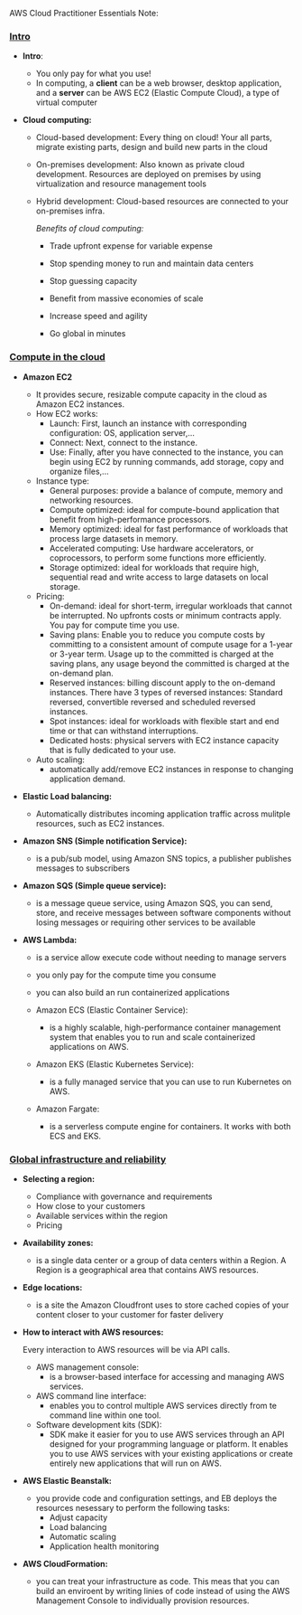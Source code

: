 AWS Cloud Practitioner Essentials Note:

### <u>Intro</u>

- **Intro**:
  - You only pay for what you use!
  - In computing, a **client** can be a web browser, desktop application, and a **server** can be AWS EC2 (Elastic Compute Cloud), a type of virtual computer

- **Cloud computing:**

  - Cloud-based development: Every thing on cloud! Your all parts, migrate existing parts, design and build new parts in the cloud

  - On-premises development:  Also known as private cloud development. Resources are deployed on premises by using virtualization and resource management tools

  - Hybrid development: Cloud-based resources are connected to your on-premises infra.

    *Benefits of cloud computing:*

    - Trade upfront expense for variable expense
    
    - Stop spending money to run and maintain data centers
    
    - Stop guessing capacity
    
    - Benefit from massive economies of scale
    
    - Increase speed and agility
    
    - Go global in minutes
    
### <u>Compute in the cloud</u>

- **Amazon EC2**

  - It provides secure, resizable compute capacity in the cloud as Amazon EC2 instances.
  - How EC2 works:
    - Launch: First, launch an instance with corresponding configuration: OS, application server,...
    - Connect: Next, connect to the instance.
    - Use: Finally, after you have connected to the instance, you can begin using EC2 by running commands, add storage, copy and organize files,...
  - Instance type:
    - General purposes: provide a balance of compute, memory and networking resources.
    - Compute optimized: ideal for compute-bound application that benefit from high-performance processors.
    - Memory optimized: ideal for fast performance of workloads that process large datasets in memory.
    - Accelerated computing: Use hardware accelerators, or coprocessors, to perform some functions more efficiently.
    - Storage optimized: ideal for workloads that require high, sequential read and write access to large datasets on local storage.
  - Pricing:
    - On-demand: ideal for short-term, irregular workloads that cannot be interrupted. No upfronts costs or minimum contracts apply. You pay for compute time you use.
    - Saving plans: Enable you to reduce you compute costs by committing to a consistent amount of compute usage for a 1-year or 3-year term. Usage up to the committed is charged at the saving plans, any usage beyond the committed is charged at the on-demand plan.
    - Reserved instances: billing discount apply to the on-demand instances. There have 3 types of reversed instances: Standard reversed, convertible reversed and scheduled reversed instances.
    - Spot instances: ideal for workloads with flexible start and end time or that can withstand interruptions.
    - Dedicated hosts: physical servers with EC2 instance capacity that is fully dedicated to your use.
  - Auto scaling:
    - automatically add/remove EC2 instances in response to changing application demand.
  
- **Elastic Load balancing:**
  
    - Automatically distributes incoming application traffic across mulitple resources, such as EC2 instances.
    
- **Amazon SNS (Simple notification Service):**
  
  - is a pub/sub model, using Amazon SNS topics, a publisher publishes messages to subscribers
  
- **Amazon SQS (Simple queue service):**
  
  - is a message queue service, using Amazon SQS, you can send, store, and receive messages between software components without losing messages or requiring other services to be available
  
- **AWS Lambda:**
  
  - is a service allow execute code without needing to manage servers
  - you only pay for the compute time you consume
  - you can also build an run containerized applications
  - Amazon ECS (Elastic Container Service):
    - is a highly scalable, high-performance container management system that enables you to run and scale containerized applications on AWS.
  - Amazon EKS (Elastic Kubernetes Service):
    - is a fully managed service that you can use to run Kubernetes on AWS.
  
  - Amazon Fargate:
    - is a serverless compute engine for containers. It works with both ECS and EKS.

### <u>Global infrastructure and reliability</u>
- **Selecting a region:**
  - Compliance with governance and requirements
  - How close to your customers
  - Available services within the region
  - Pricing

- **Availability zones:**
  - is a single data center or a group of data centers within a Region. A Region is a geographical area that contains AWS resources.

- **Edge locations:**
  - is a site the Amazon Cloudfront uses to store cached copies of your content closer to your customer for faster delivery

- **How to interact with AWS resources:**

  Every interaction to AWS resources will be via API calls.

  - AWS management console:
    - is a browser-based interface for accessing and managing AWS services.
  - AWS command line interface:
    - enables you to control multiple AWS services directly from te command line within one tool.
  - Software development kits (SDK):
    - SDK make it easier for you to use AWS services through an API designed for your programming language or platform. It enables you to use AWS services with your existing applications or create entirely new applications that will run on AWS.

- **AWS Elastic Beanstalk:**
  - you provide code and configuration settings, and EB deploys the resources nesessary to perform the following tasks:
    - Adjust capacity
    - Load balancing
    - Automatic scaling
    - Application health monitoring

- **AWS CloudFormation:**
  - you can treat your infrastructure as code. This meas that you can build an enviroent by writing linies of code instead of using the AWS Management Console to individually provision resources.